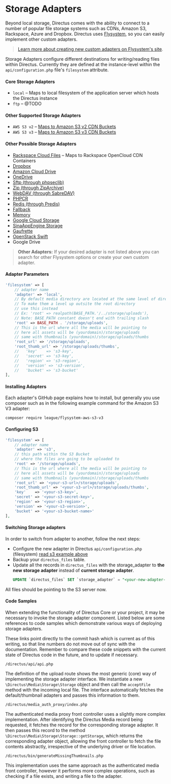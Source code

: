 # Storage Adapters

Beyond local storage, Directus comes with the ability to connect to a number of popular file storage systems such as CDNs, Amazon S3, Rackspace, Azure and Dropbox. Directus uses [Flysystem](https://github.com/thephpleague/flysystem), so you can easily implement other custom adapters.

> [Learn more about creating new custom adapters on Flysystem's site](https://flysystem.thephpleague.com/docs/advanced/creating-an-adapter/).

Storage Adapters configure different destinations for writing/reading files within Directus. Currently they are defined at the instance-level within the `api/configuration.php` file's  `filesystem` attribute.

#### Core Storage Adapters
* `local` – Maps to local filesystem of the application server which hosts the Directus instance
* `ftp` – @TODO

#### Other Supported Storage Adapters
* `AWS S3 v2` – [Maps to Amazon S3 v2 CDN Buckets](https://github.com/thephpleague/flysystem-aws-s3-v2)
* `AWS S3 v3` – [Maps to Amazon S3 v3 CDN Buckets](https://github.com/thephpleague/flysystem-aws-s3-v3)

#### Other Possible Storage Adapters
* [Rackspace Cloud Files](https://github.com/thephpleague/flysystem-rackspace) – Maps to Rackspace OpenCloud CDN Containers
* [Dropbox](https://github.com/thephpleague/flysystem-dropbox)
* [Amazon Cloud Drive](https://github.com/nikkiii/flysystem-acd)
* [OneDrive](https://github.com/jacekbarecki/flysystem-onedrive)
* [Sftp (through phpseclib)](https://github.com/thephpleague/flysystem-sftp)
* [Zip (through ZipArchive)](https://github.com/thephpleague/flysystem-ziparchive)
* [WebDAV (through SabreDAV)](https://github.com/thephpleague/flysystem-webdav)
* [PHPCR](https://github.com/thephpleague/flysystem-phpcr)
* [Redis (through Predis)](https://github.com/danhunsaker/flysystem-redis)
* [Fallback](https://github.com/Litipk/flysystem-fallback-adapter)
* [Memory](https://github.com/thephpleague/flysystem-memory)
* [Google Cloud Storage](https://github.com/Superbalist/flysystem-google-storage)
* [SinaAppEngine Storage](https://github.com/litp/flysystem-sae-storage)
* [Gaufrette](https://github.com/jenkoian/flysystem-gaufrette)
* [OpenStack Swift](https://github.com/nimbusoftltd/flysystem-openstack-swift)
* Google Drive

> **Other Adapters:** If your desired adapter is not listed above you can search for other Flysystem options or create your own custom adapter.

#### Adapter Parameters

```php
'filesystem' => [
    // adapter name
    'adapter' => 'local',
    // By default media directory are located at the same level of directus root
    // To make them a level up outsite the root directory
    // use this instead
    // Ex: 'root' => realpath(BASE_PATH.'/../storage/uploads'),
    // Note: BASE_PATH constant doesn't end with trailing slash
    'root' => BASE_PATH . '/storage/uploads',
    // This is the url where all the media will be pointing to
    // here all assets will be (yourdomain)/storage/uploads
    // same with thumbnails (yourdomain)/storage/uploads/thumbs
    'root_url' => '/storage/uploads',
    'root_thumb_url' => '/storage/uploads/thumbs',
    //   'key'    => 's3-key',
    //   'secret' => 's3-key',
    //   'region' => 's3-region',
    //   'version' => 's3-version',
    //   'bucket' => 's3-bucket'
],
```

#### Installing Adapters

Each adapter's GitHub page explains how to install, but generally you use composer such as in the following example command for the Amazon S3 V3 adapter:

```
composer require league/flysystem-aws-s3-v3
```

#### Configuring S3

```php
'filesystem' => [
    // adapter name
    'adapter' => 's3',
    // this path within the S3 Bucket
    // where the files are going to be uploaded to
    'root' => '/storage/uploads',
    // This is the url where all the media will be pointing to
    // here all assets will be (yourdomain)/storage/uploads
    // same with thumbnails (yourdomain)/storage/uploads/thumbs
    'root_url' => '<your-s3-url>/storage/uploads',
    'root_thumb_url' => '<your-s3-url>/storage/uploads/thumbs',
    'key'    => '<your-s3-key>',
    'secret' => '<your-s3-secret-key>',
    'region' => '<your-s3-region>',
    'version' => '<your-s3-version>',
    'bucket' => '<your-s3-bucket-name>'
],
```

#### Switching Storage adapters

In order to switch from adapter to another, follow the next steps:

- Configure the new adapter in Directus `api/configuration.php` (filesystem) [read s3 example above](/administrator-guide/storage-adapters.md#configuring-s3)
- Backup your `directus_files` table.
- Update all the records in `directus_files` with the storage_adapter to **the new storage adapter**  instead of **current storage adapter**.
  ```sql
  UPDATE `directus_files` SET `storage_adapter` = "<your-new-adapter-name>" WHERE `storage_adapter` = "<your-old-adapter-name>";
  ```

All files should be pointing to the S3 server now.

#### Code Samples

When extending the functionality of Directus Core or your project, it may be necessary to invoke the storage adapter component. Listed below are some references to code samples which demonstrate various ways of deploying storage adapters.

These links point directly to the commit hash which is current as of this writing, so that line numbers do not move out of sync with the documentation. Remember to compare these code snippets with the current state of Directus code in the future, and to update if necessary.

`/directus/api/api.php`

The definition of the upload route shows the most generic (core) way of implementing the storage adapter interface.  We instantiate a new `\Directus\Media\Storage\Storage` object and then call the `acceptFile` method with the incoming local file. The interface automatically fetches the default/thumbnail adapters and passes this information to them.

`/directus/media_auth_proxy/index.php`

The authenticated media proxy front controller uses a slightly more complex implementation. After identifying the Directus Media record being requested, it fetches the record for the corresponding storage adapter. It then passes this record to the method `\Directus\Media\Storage\Storage::getStorage`, which returns the corresponding adapter object, allowing the front controller to fetch the file contents abstractly, irrespective of the underlying driver or file location.

`/directus/bin/generateMissingThumbnails.php`

This implementation uses the same approach as the authenticated media front controller, however it performs more complex operations, such as checking if a file exists, and writing a file to the adapter.
